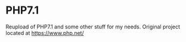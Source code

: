 # PHP7.1
Reupload of PHP7.1 and some other stuff for my needs. Original project located at https://www.php.net/
